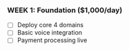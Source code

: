 ### WEEK 1: Foundation ($1,000/day)

- [ ] Deploy core 4 domains
- [ ] Basic voice integration
- [ ] Payment processing live
